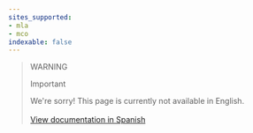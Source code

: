 ```yaml
---
sites_supported:
- mla
- mco
indexable: false
---
```



<!-- -->
> WARNING
>
> Important
>
> We're sorry! This page is currently not available in English.
<br><br>[View documentation in Spanish](https://www.mercadopago[FAKER][URL][DOMAIN/developers/es/guides/plugins/unofficial/vtex-gateway/)


